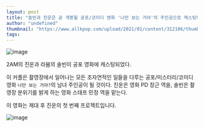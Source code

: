 ```yaml
---
layout: post
title: "솔빈과 진운은 곧 개봉될 공포/코미디 영화 '나만 보는 거야'의 주인공으로 캐스팅되었다."
author: "undefined"
thumbnail: "https://www.allkpop.com/upload/2021/01/content/312106/thumb/1612145163-20210131-movie.jpg"
tags: 
---
```



![image](https://www.allkpop.com/upload/2021/01/content/312106/1612145163-20210131-movie.jpg)

2AM의 진운과 라붐의 솔빈이 공포 영화에 캐스팅되었다.

이 커플은 촬영장에서 일어나는 모든 초자연적인 일들을 다루는 공포/미스터리/코미디 영화 `나만 보는 거야?`의 남녀 주인공이 될 것이다. 진운은 영화 PD 장근 역을, 솔빈은 촬영장 분위기를 밝게 하는 영화 스태프 민정 역을 맡는다.

이 영화는 제대 후 진운의 첫 번째 프로젝트입니다.

![image](https://www.allkpop.com/upload/2021/01/content/312102/1612144924-2.jpg)